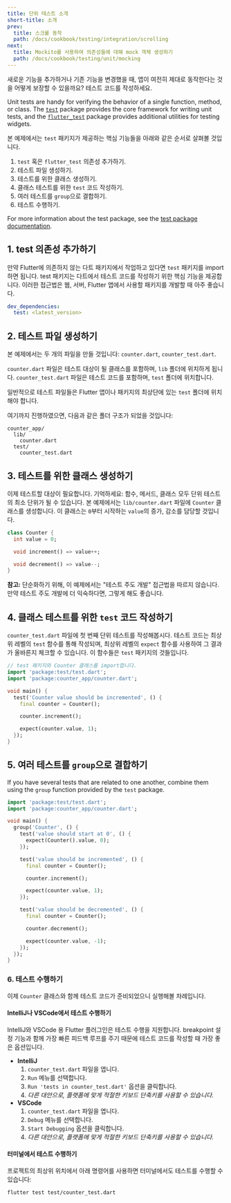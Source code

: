 ```yaml
---
title: 단위 테스트 소개
short-title: 소개
prev:
  title: 스크롤 동작
  path: /docs/cookbook/testing/integration/scrolling
next:
  title: Mockito를 사용하여 의존성들에 대해 mock 객체 생성하기
  path: /docs/cookbook/testing/unit/mocking
---
```


새로운 기능을 추가하거나 기존 기능을 변경했을 때, 앱이 여전히 제대로 동작한다는 것을
어떻게 보장할 수 있을까요? 테스트 코드를 작성하세요.

Unit tests are handy for verifying the behavior of a single function,
method, or class. The [`test`][] package provides the
core framework for writing unit tests, and the [`flutter_test`][]
package provides additional utilities for testing widgets.

본 예제에서는 `test` 패키지가 제공하는 핵심 기능들을 아래와 같은 순서로 살펴볼 것입니다.

  1. `test` 혹은 `flutter_test` 의존성 추가하기.
  2. 테스트 파일 생성하기.
  3. 테스트를 위한 클래스 생성하기.
  4. 클래스 테스트를 위한 `test` 코드 작성하기.
  5. 여러 테스트를 `group`으로 결합하기.
  6. 테스트 수행하기.

For more information about the test package,
see the [test package documentation][].

## 1. test 의존성 추가하기

만약 Flutter에 의존하지 않는 다트 패키지에서 작업하고 있다면 `test` 패키지를 import
하면 됩니다. test 패키지는 다트에서 테스트 코드를 작성하기 위한 핵심 기능을 제공합니다.
이러한 접근법은 웹, 서버, Flutter 앱에서 사용할 패키지를 개발할 때 아주 좋습니다.

```yaml
dev_dependencies:
  test: <latest_version>
```

## 2. 테스트 파일 생성하기

본 예제에서는 두 개의 파일을 만들 것입니다: `counter.dart`, `counter_test.dart`.

`counter.dart` 파일은 테스트 대상이 될 클래스를 포함하며, `lib` 폴더에 위치하게
됩니다. `counter_test.dart` 파일은 테스트 코드를 포함하며, `test` 폴더에
위치합니다.

일반적으로 테스트 파일들은 Flutter 앱이나 패키지의 최상단에 있는 `test` 폴더에 
위치해야 합니다.

여기까지 진행하였으면, 다음과 같은 폴더 구조가 되었을 것입니다:

```
counter_app/
  lib/
    counter.dart
  test/
    counter_test.dart
```

## 3. 테스트를 위한 클래스 생성하기

이제 테스트할 대상이 필요합니다. 기억하세요: 함수, 메서드, 클래스 모두 단위 
테스트의 최소 단위가 될 수 있습니다. 본 예제에서는 `lib/counter.dart` 파일에 
`Counter` 클래스를 생성합니다. 이 클래스는 `0`부터 시작하는 `value`의 증가, 
감소를 담당할 것입니다.

<!-- skip -->
```dart
class Counter {
  int value = 0;

  void increment() => value++;

  void decrement() => value--;
}
```

**참고:** 단순화하기 위해, 이 예제에서는 "테스트 주도 개발" 접근법을 따르지
않습니다. 만약 테스트 주도 개발에 더 익숙하다면, 그렇게 해도 좋습니다.

## 4. 클래스 테스트를 위한 `test` 코드 작성하기

`counter_test.dart` 파일에 첫 번째 단위 테스트를 작성해봅시다. 테스트 코드는
최상위 레벨의 `test` 함수를 통해 작성되며, 최상위 레벨의 `expect` 함수를 
사용하여 그 결과가 올바른지 체크할 수 있습니다. 이 함수들은 `test` 패키지의 
것들입니다.

<!-- skip -->
```dart
// test 패키지와 Counter 클래스를 import합니다.
import 'package:test/test.dart';
import 'package:counter_app/counter.dart';

void main() {
  test('Counter value should be incremented', () {
    final counter = Counter();

    counter.increment();

    expect(counter.value, 1);
  });
}
```

## 5. 여러 테스트를 `group`으로 결합하기

If you have several tests that are related to one another,
combine them using the `group` function provided by the `test` package.

<!-- skip -->
```dart
import 'package:test/test.dart';
import 'package:counter_app/counter.dart';

void main() {
  group('Counter', () {
    test('value should start at 0', () {
      expect(Counter().value, 0);
    });

    test('value should be incremented', () {
      final counter = Counter();

      counter.increment();

      expect(counter.value, 1);
    });

    test('value should be decremented', () {
      final counter = Counter();

      counter.decrement();

      expect(counter.value, -1);
    });
  });
}
```

### 6. 테스트 수행하기

이제 `Counter` 클래스와 함께 테스트 코드가 준비되었으니 실행해볼 차례입니다.

#### IntelliJ나 VSCode에서 테스트 수행하기

IntelliJ와 VSCode 용 Flutter 플러그인은 테스트 수행을 지원합니다. breakpoint 
설정 기능과 함께 가장 빠른 피드백 루프를 주기 때문에 테스트 코드를 작성할 때 
가장 좋은 옵션입니다.

  * **IntelliJ**
    1. `counter_test.dart` 파일을 엽니다.
    2. `Run` 메뉴를 선택합니다.
    3. `Run 'tests in counter_test.dart'` 옵션을 클릭합니다.
    4. *다른 대안으로, 플랫폼에 맞게 적절한 키보드 단축키를 사용할 수 있습니다.*
  * **VSCode**
    1. `counter_test.dart` 파일을 엽니다.
    2. `Debug` 메뉴를 선택합니다.
    3. `Start Debugging` 옵션을 클릭합니다.
    4. *다른 대안으로, 플랫폼에 맞게 적절한 키보드 단축키를 사용할 수 있습니다.*

#### 터미널에서 테스트 수행하기

프로젝트의 최상위 위치에서 아래 명령어를 사용하면 터미널에서도 테스트를 수행할 
수 있습니다:

```
flutter test test/counter_test.dart
```


[`flutter_test`]: {{site.api}}/flutter/flutter_test/flutter_test-library.html
[`test`]: {{site.pub-pkg}}/test
[test package documentation]: {{site.github}}/dart-lang/test/blob/master/README.md
